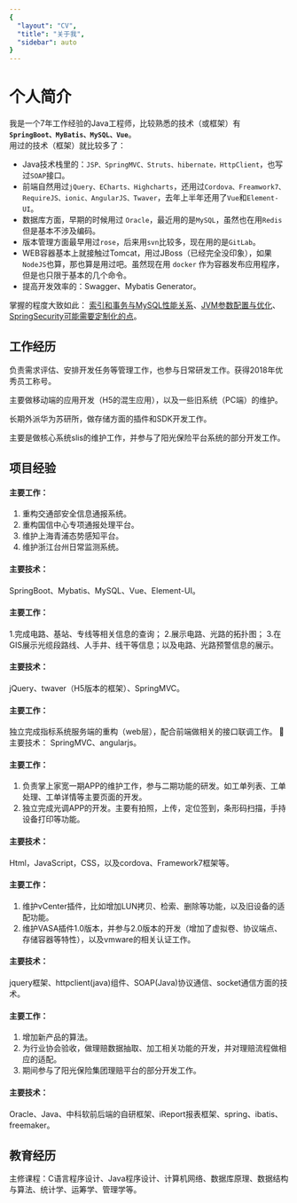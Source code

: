 ```yaml
---
{
  "layout": "CV",
  "title": "关于我",
  "sidebar": auto
}
---
```

<c-v-header/>

# 个人简介

我是一个7年工作经验的Java工程师，比较熟悉的技术（或框架）有 **`SpringBoot、MyBatis、MySQL、Vue`**。  
用过的技术（框架）就比较多了：

- Java技术栈里的：`JSP、SpringMVC、Struts、hibernate，HttpClient`，也写过`SOAP`接口。
- 前端自然用过`jQuery、ECharts、Highcharts`，还用过`Cordova、Freamwork7、RequireJS、ionic、AngularJS、Twaver`，去年上半年还用了`Vue`和`Element-UI`。
- 数据库方面，早期的时候用过 `Oracle`，最近用的是`MySQL`，虽然也在用`Redis`但是基本不涉及编码。  
- 版本管理方面最早用过`rose`，后来用`svn`比较多，现在用的是`GitLab`。  
- WEB容器基本上就接触过Tomcat，用过JBoss（已经完全没印象），如果`NodeJS`也算，那也算是用过吧。虽然现在用 `docker` 作为容器发布应用程序，但是也只限于基本的几个命令。
- 提高开发效率的：Swagger、Mybatis Generator。

掌握的程度大致如此： [索引和事务与MySQL性能关系](/article/mysql/index.md)、[JVM参数配置与优化](/article/Java/jvm/jvm.md)、[SpringSecurity可能需要定制化的点](/article/mysql/index.md)。  

<!-- <grid title="Languages" items="languages" class="block" /> -->

## 工作经历

<block title="浙江乾冠信息安全研究院" subtitle="Java 技术组长" years="2017/10-现在">

负责需求评估、安排开发任务等管理工作，也参与日常研发工作。获得2018年优秀员工称号。

<skills :list="['SpringBoot', 'MyBatis', 'MySQL', 'Vue', 'Docker']" />

</block>

<block title="浪潮软件集团有限公司" subtitle="Java开发工程师" years="2015/11-2017/8">

主要做移动端的应用开发（H5的混生应用），以及一些旧系统（PC端）的维护。

<skills :list="['Freamwork7', 'Cordova', 'Echart', 'Twaver', 'SpringMVC']" />

</block>

<block title="软通动力信息技术有限公司" subtitle="Java开发工程师" years="2014/7-2015/10">

长期外派华为苏研所，做存储方面的插件和SDK开发工作。

<skills :list="['SpringMVC','HttpClient','Struts', 'jQuery']" />

</block>

<block title="中科软科技股份有限公司" subtitle="Java开发工程师" years="2011/12-2014/02">

主要是做核心系统slis的维护工作，并参与了阳光保险平台系统的部分开发工作。

<skills :list="['JSP', 'Angular 1', 'JavaScript', 'Node.js', 'Bash']" />

</block>

## 项目经验

<block title="组织和参与项目组的日常研发工作" github-url="2017.12~2019.04">

#### 主要工作：

1. 重构交通部安全信息通报系统。
2. 重构国信中心专项通报处理平台。
3. 维护上海青浦态势感知平台。
4. 维护浙江台州日常监测系统。

#### 主要技术：

SpringBoot、Mybatis、MySQL、Vue、Element-UI。

</block>

<block title="业务端到端模块的开发（外线系统）" github-url="2016.12~2017.08">

#### 主要工作：

1.完成电路、基站、专线等相关信息的查询；
2.展示电路、光路的拓扑图；
3.在GIS展示光缆段路线、人手井、线干等信息；以及电路、光路预警信息的展示。

#### 主要技术：

jQuery、twaver（H5版本的框架）、SpringMVC。

</block>

<block title="指标系统的优化" github-url="2016.06~2016.09">

#### 主要工作：

独立完成指标系统服务端的重构（web层），配合前端做相关的接口联调工作。
主要技术：
SpringMVC、angularjs。

</block>

<block title="掌上家宽APP的二期开发" github-url="2015.12~2017.04">

#### 主要工作：

1. 负责掌上家宽一期APP的维护工作，参与二期功能的研发。如工单列表、工单处理、工单详情等主要页面的开发。
2. 独立完成光调APP的开发。主要有拍照，上传，定位签到，条形码扫描，手持设备打印等功能。

#### 主要技术：

Html，JavaScript，CSS，以及cordova、Framework7框架等。

</block>

<block title="存储插件的开发" github-url="2014.07~2015.10">

#### 主要工作：

1. 维护vCenter插件，比如增加LUN拷贝、检索、删除等功能，以及旧设备的适配功能。
2. 维护VASA插件1.0版本，并参与2.0版本的开发（增加了虚拟卷、协议端点、存储容器等特性），以及vmware的相关认证工作。

#### 主要技术：
jquery框架、httpclient(java)组件、SOAP(Java)协议通信、socket通信方面的技术。

</block>

<block title="核心系统slis的维护工作" github-url="2011.12~2014.02"> 

#### 主要工作：

1. 增加新产品的算法。
2. 为行业协会验收，做理赔数据抽取、加工相关功能的开发，并对理赔流程做相应的适配。
3. 期间参与了阳光保险集团理赔平台的部分开发工作。

#### 主要技术：

Oracle、Java、中科软前后端的自研框架、iReport报表框架、spring、ibatis、freemaker。

</block>

## 教育经历

<block title="长春工业大学人文信息学院" subtitle="信息管理与信息系统" years="2007-2011">

<!-- <grid title="Awards" items="awards" width="100" />

<h4 style="margin-bottom: 0px">Final Year Project</h4>

<div style="margin-top: 4px;"></div> -->

主修课程：C语言程序设计、Java程序设计、计算机网络、数据库原理、数据结构与算法、统计学、运筹学、管理学等。

<!-- <div style="margin-bottom: 2em;"></div>
<grid title="Elective Modules" items="modules" width="33" /> -->

</block>